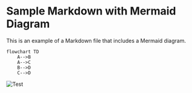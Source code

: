 # Sample Markdown with Mermaid Diagram

This is an example of a Markdown file that includes a Mermaid diagram.

```mermaid
flowchart TD
    A-->B
    A-->C
    B-->D
    C-->D
```

![Test](https://media.licdn.com/dms/image/v2/D5612AQELiG-kByCB0g/article-cover_image-shrink_720_1280/article-cover_image-shrink_720_1280/0/1725208975816?e=1730937600&v=beta&t=-yGxh-FJgYJYsCfjVNGDDtxxVZ94T_UhbSThxbl6vk8)
